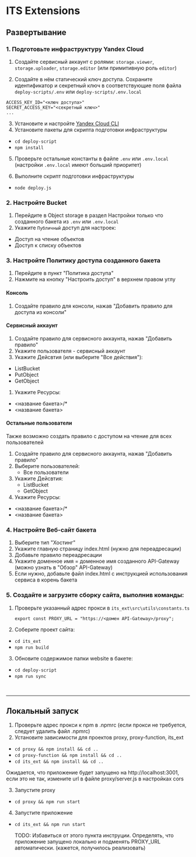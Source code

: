 # ITS Extensions

## Развертывание

### 1. Подготовьте инфраструктуру Yandex Cloud
1. Создайте сервисный аккаунт с ролями: ```storage.viewer```, ```storage.uploader```, ```storage.editor``` (или примитивную роль `editor`)

2. Cоздайте в нём статический ключ доступа. 
Сохраните идентификатор и секретный ключ в соответствующие поля файла `deploy-scripts/.env` или `deploy-scripts/.env.local`
```
ACCESS_KEY_ID="<ключ доступа>"
SECRET_ACCESS_KEY="<секретный ключ>"
...
```
3. Установите и настройте [Yandex Cloud CLI](https://cloud.yandex.ru/docs/cli/quickstart)
4. Установите пакеты для скрипта подготовки инфраструктуры
 - ```cd deploy-script```
 - ```npm install```
5. Проверьте остальные константы в файле `.env` или `.env.local` (настройки `.env.local` имеют больший приоритет)

6. Выполните скрипт подготовки инфраструктуры
 - ```node deploy.js```

### 2. Настройте Bucket
1. Перейдите в Object storage в раздел Настройки только что созданного бакета из `.env` или `.env.local`
2. Укажите `Публичный` доступ для настроек:
  - Доступ на чтение объектов
  - Доступ к списку объектов

### 3. Настройте Политику доступа созданного бакета
1. Перейдите в пункт "Политика доступа"
2. Нажмите на кнопку "Настроить доступ" в верхнем правом углу
#### Консоль
1. Создайте правило для консоли, нажав  "Добавить правило для доступа из консоли"
#### Сервисный аккаунт
1. Создайте правило для сервисного аккаунта, нажав "Добавить правило"
1. Укажите пользователя - сервисный аккаунт
1. Укажите Дейсвтия (или выберите "Все действия"):
 - ListBucket
 - PutObject
 - GetObject
1. Укажите Ресурсы:
  - <название бакета>/*
  - <название бакета>
#### Остальные пользователи
Также возможно создать правило с доступом на чтение для всех пользователей
1. Создайте правило для сервисного аккаунта, нажав "Добавить правило"
1. Выберите пользователей:
   - Все пользователи
1. Укажите Дейсвтия:
   - ListBucket
   - GetObject
1. Укажите Ресурсы:
  - <название бакета>/*
  - <название бакета>

### 4. Настройте Веб-сайт бакета
1. Выберите тип "Хостинг"
2. Укажите главную страницу index.html (нужно для переадресации)
3. Добавьте правило переадресации
4. Укажите доменное имя = доменное имя созданного API-Gateway (можно узнать в "Обзор" API-Gateway)
5. Если нужно, добавьте файл index.html с инструкцией использования сервиса в корень бакета

### 5. Создайте и загрузите сборку сайта, выполнив команды:
1. Проверьте указанный адрес прокси в ```its_ext\src\utils\constants.ts```
    ```
    export const PROXY_URL = "https://<домен API-Gateway>/proxy";
    ```
2. Соберите проект сайта:
  - ```cd its_ext```
  - ```npm run build```

3. Обновите содержимое папки website в бакете:
  - ```cd deploy-script```
  - ```npm run sync```

<br />

---

## Локальный запуск

1. Проверьте адрес прокси к npm в .npmrc (если прокси не требуется, следует удалить файл .npmrc)
2. Установите зависимости для проектов proxy, proxy-function, its_ext
  - ```cd proxy && npm install && cd ..```
  - ```cd proxy-function && npm install && cd ..```
  - ```cd its_ext && npm install && cd ..```

Ожидается, что приложение будет запущено на http://localhost:3001, если это не так, измените url в файле proxy/server.js в настройках cors

3. Запустите proxy
  - ```cd proxy && npm run start```
4. Запустите приложение
  - ```cd its_ext && npm run start```

    TODO: Избавиться от этого пункта инструции. Определять, что приложение запущено локально и подменять PROXY_URL автоматически. (кажется, получилось реализовать)

    
